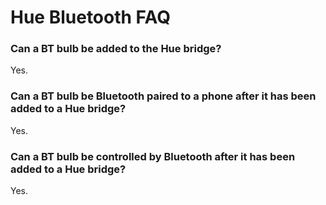 # Hue Bluetooth FAQ

### Can a BT bulb be added to the Hue bridge?
Yes.

### Can a BT bulb be Bluetooth paired to a phone after it has been added to a Hue bridge?
Yes.

### Can a BT bulb be controlled by Bluetooth after it has been added to a Hue bridge?
Yes.

